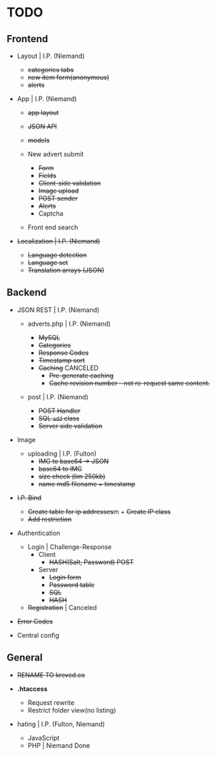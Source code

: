 # TODO

## Frontend

- Layout | I.P. (Niemand)
    + ~~categories tabs~~
    + ~~new item form(anonymous)~~
    + ~~alerts~~

- App    | I.P. (Niemand)
    + ~~app layout~~
    + ~~JSON API~~
    + ~~models~~
    + New advert submit
        * ~~Form~~
        * ~~Fields~~
        * ~~Client-side validation~~
        * ~~Image upload~~
        * ~~POST sender~~
        * ~~Alerts~~
        * Captcha
    
    + Front end search 

- ~~Localization | I.P. (Niemand)~~
    + ~~Language detection~~
    + ~~Language set~~
    + ~~Translation arrays (JSON)~~

## Backend

 - JSON REST | I.P. (Niemand)
    - adverts.php | I.P. (Niemand)
        + ~~MySQL~~
        + ~~Categories~~
        + ~~Response Codes~~
        + ~~Timestamp sort~~
        + ~~Caching~~ CANCELED
            * ~~Pre-generate caching~~
            * ~~Cache revision number - not re-request same content.~~
    
    - post        | I.P. (Niemand)
        + ~~POST Handler~~
        + ~~SQL `add` class~~
        + ~~Server side validation~~

 - Image
    - uploading | I.P. (Fulton)
        - ~~IMG to base64 -> JSON~~
        - ~~base64 to IMG~~
        - ~~size check (lim 250kb)~~
        - ~~name md5 filename + timestamp~~

 - ~~I.P. Bind~~
     + ~~Create table for ip addresses~~m     + ~~Create IP class~~
     + ~~Add restriction~~

 - Authentication
     + Login | Challenge-Response
         * Client
             - ~~HASH(Salt, Password) POST~~
         * Server 
             - ~~Login form~~
             - ~~Password table~~
             - ~~SQL~~
             - ~~HASH~~
     + ~~Registration~~ | Canceled

 - ~~Error Codes~~

 - Central config

## General
 - ~~RENAME TO kreved.co~~

 - **.htaccess**
    - Request rewrite
    - Restrict folder view(no listing)

 - hating | I.P. (Fulton, Niemand)
     - JavaScript
     - PHP        | Niemand Done
